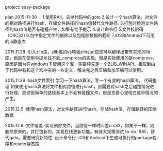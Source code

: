 project: easy-package

plan 2015-11-30：
1.使用RAII，去掉代码中的goto
2.设计一个hash算法，对文件的相对路径进行hash，存储文件路径的hash值替代文件路径.
3.打包时检测文件路径的hash值是否有碰撞产生，如果有给予提示
4.设计命令行
5.文件校验码（CRC32)
6.包中指定文件的删除以及包尾部数据的截断
7.iOS和Android下可用的.a静态库

2015.11.28
·引入zlib库，zlib库的vs项目zlibstat应该可以编译出带有实现的lib库，但是在使用中提示找不到_compress的实现，但是实际使用的是compress。
 原因是因为在windows下使用这个库，需要预先定一个ZLIB_WINAPI。相应到由于代码中有和这个宏冲突的一些定义，解决完之后压缩和加压缩可以使用。
 
 2015.11.29
·hash文件索引
学习一下hash算法，写一个有效的hash算法。
代码整理
如果使用hash算法将文件相对路径进行hash，则需要对hash之后碰撞情况进行处理。测试很简单的路径基本上不会有碰撞文件，但是总要心里明白这种情况的产生。

2015.12.5
·使用hash算法，对文件路径进行hash，存储hash值。存储路径的压缩数据

2015.12.6
·文件覆盖
·实现删除文件，当路径一样时间差crc32，如果不一样，则删除原来的，并打包新的。实现在线更新功能。有待大规模测试
to-do
·RAII，替代goto。需要研究新特性
·设计命令行
·iOS和Android下生成可执行的package程序和reader静态库

